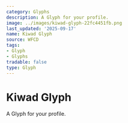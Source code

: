```yaml
---
category: Glyphs
description: A Glyph for your profile.
image: ../images/kiwad-glyph-22fc4451fb.png
last_updated: '2025-09-17'
name: Kiwad Glyph
source: WFCD
tags:
- Glyph
- Glyphs
tradable: false
type: Glyph
---
```


# Kiwad Glyph

A Glyph for your profile.

